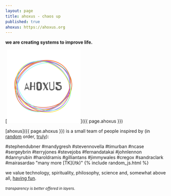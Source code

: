 ```yaml
---
layout: page
title: ahoxus - chaos up
published: true
ahoxus: https://ahoxus.org
---
```


**we are creating systems to improve life.**

[![ahoxus](ahoxus_small.png)]({{ page.ahoxus }})

[ahoxus]({{ page.ahoxus }}) is a small team of people inspired by (in [random](/random) order, <a href="javascript:shuffle()">truly</a>):

<span id="random">
#stephendubner
#mandygresh
#stevennovella
#timurban
#ncase
#sergeybrin
#terryjones
#stevejobs
#fernandatakai
#johnlennon
#dannyrubin
#haroldramis
#gilliantans
#jimmywales
#cregox
#sandraclark
#mairasardao
"many more [TK](/tk)"
</span>
{% include random_js.html %}
<!--script src="/core/random.js" async></script-->

we value technology, spirituality, philosophy, science and, somewhat above all, [having fun](/tv).

<small>*transparency is better offered in layers.*</small>
